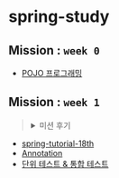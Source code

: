 # spring-study

## Mission : ```week 0```
- [POJO 프로그래밍](https://github.com/gmkim20713/spring-study/blob/gmkim20713/spring-til/pojo-programming.md)


## Mission : ```week 1```
> <details><summary>미션 후기</summary>항상 정리를 해야겠다고 다짐만 하던 부분들을 드디어 정리할 수 있어 뿌듯한 시간이었던 것 같습니다. 그리고 매번 정리를 다짐만 하고 실천하지 못했던 이유가 '어떤 부분을 위주로 정리해야 좋을지'에 대한 고민 때문이었는데 가이드라인 덕분에 수월하게 정리를 할 수 있었던 것 같습니다. 마지막으로, 여러 어노테이션에 대한 정리를 미쳐 적지 못한 것이 마음에 남아 추후 내용 추가를 계획하고 있습니다.</details>
- [spring-tutorial-18th](https://github.com/gmkim20713/spring-study/blob/gmkim20713/spring-boot)
- [Annotation](https://github.com/gmkim20713/spring-study/blob/gmkim20713/spring-til/annotation.md)
- [단위 테스트 & 통합 테스트](https://github.com/gmkim20713/spring-study/blob/gmkim20713/spring-til/test-code.md)
